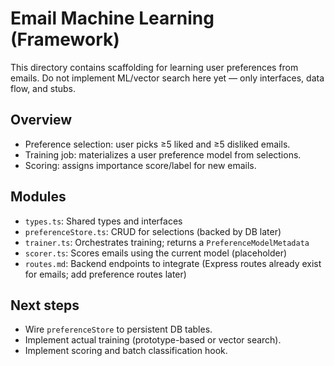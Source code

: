 # Email Machine Learning (Framework)

This directory contains scaffolding for learning user preferences from emails. Do not implement ML/vector search here yet — only interfaces, data flow, and stubs.

## Overview
- Preference selection: user picks ≥5 liked and ≥5 disliked emails.
- Training job: materializes a user preference model from selections.
- Scoring: assigns importance score/label for new emails.

## Modules
- `types.ts`: Shared types and interfaces
- `preferenceStore.ts`: CRUD for selections (backed by DB later)
- `trainer.ts`: Orchestrates training; returns a `PreferenceModelMetadata`
- `scorer.ts`: Scores emails using the current model (placeholder)
- `routes.md`: Backend endpoints to integrate (Express routes already exist for emails; add preference routes later)

## Next steps
- Wire `preferenceStore` to persistent DB tables.
- Implement actual training (prototype-based or vector search).
- Implement scoring and batch classification hook.
